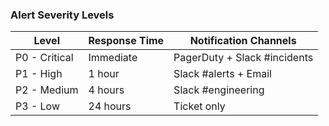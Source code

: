 ### Alert Severity Levels

| Level | Response Time | Notification Channels |
|-------|--------------|----------------------|
| P0 - Critical | Immediate | PagerDuty + Slack #incidents |
| P1 - High | 1 hour | Slack #alerts + Email |
| P2 - Medium | 4 hours | Slack #engineering |
| P3 - Low | 24 hours | Ticket only |
